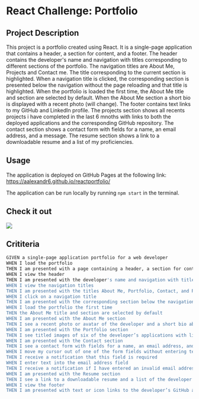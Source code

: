 # React Challenge: Portfolio

## Project Description

This project is a portfolio created using React. It is a single-page application that contains a header, a section for content, and a footer. The header contains the developer's name and navigation with titles corresponding to different sections of the portfolio. The navigation titles are About Me, Projects and Contact me. The title corresponding to the current section is highlighted. When a navigation title is clicked, the corresponding section is presented below the navigation without the page reloading and that title is highlighted. When the portfolio is loaded the first time, the About Me title and section are selected by default. When the About Me section a short bio is displayed with a recent photo (will change). The footer contains text links to my GitHub and LinkedIn profile. The projects section shows all recents projects i have completed in the last 6 mnoths with links to both the deployed applications and the corresponding GitHub repository. The contact section shows a contact form with fields for a name, an email address, and a message. The resume section shows a link to a downloadable resume and a list of my proficiencies.

## Usage 

The application is deployed on GitHub Pages at the following link: https://aalexandr6.github.io/reactportfolio/

The application can be run locally by running `npm start` in the terminal.

## Check it out

<img src="my-portfolio/src/assets/img/portfolio.png">


## Crititeria

```bash
GIVEN a single-page application portfolio for a web developer
WHEN I load the portfolio
THEN I am presented with a page containing a header, a section for content, and a footer
WHEN I view the header
THEN I am presented with the developer's name and navigation with titles corresponding to different sections of the portfolio
WHEN I view the navigation titles
THEN I am presented with the titles About Me, Portfolio, Contact, and Resume, and the title corresponding to the current section is highlighted
WHEN I click on a navigation title
THEN I am presented with the corresponding section below the navigation without the page reloading and that title is highlighted
WHEN I load the portfolio the first time
THEN the About Me title and section are selected by default
WHEN I am presented with the About Me section
THEN I see a recent photo or avatar of the developer and a short bio about them
WHEN I am presented with the Portfolio section
THEN I see titled images of six of the developer’s applications with links to both the deployed applications and the corresponding GitHub repository
WHEN I am presented with the Contact section
THEN I see a contact form with fields for a name, an email address, and a message
WHEN I move my cursor out of one of the form fields without entering text
THEN I receive a notification that this field is required
WHEN I enter text into the email address field
THEN I receive a notification if I have entered an invalid email address
WHEN I am presented with the Resume section
THEN I see a link to a downloadable resume and a list of the developer’s proficiencies
WHEN I view the footer
THEN I am presented with text or icon links to the developer’s GitHub and LinkedIn profiles, and their profile on a third platform (Stack Overflow, Twitter) 
```
